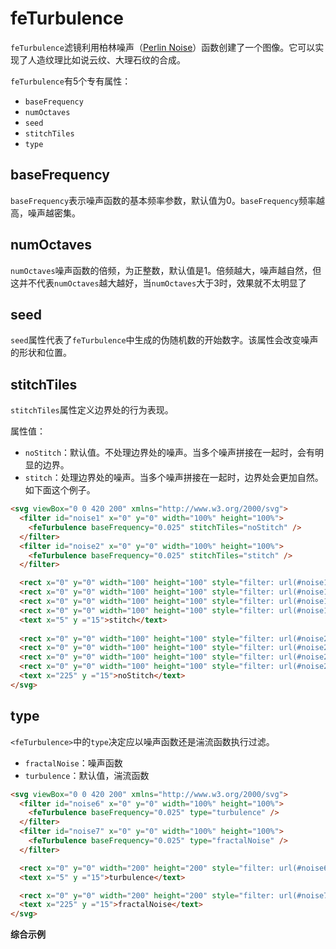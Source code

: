 <script setup>
import FeTurbulence from './FeTurbulence.vue';
import FeTurbulenceStitchTiles from './FeTurbulenceStitchTiles.vue';
import FeTurbulenceType from './FeTurbulenceType.vue';
</script>

# feTurbulence

`feTurbulence`滤镜利用柏林噪声（[Perlin Noise](https://zh.wikipedia.org/wiki/Perlin%E5%99%AA%E5%A3%B0)）函数创建了一个图像。它可以实现了人造纹理比如说云纹、大理石纹的合成。

`feTurbulence`有5个专有属性：
- `baseFrequency`
- `numOctaves`
- `seed`
- `stitchTiles`
- `type`

## baseFrequency
`baseFrequency`表示噪声函数的基本频率参数，默认值为0。`baseFrequency`频率越高，噪声越密集。

<div class="demo">
  <FeTurbulence id="noise3" :showBaseFrequency="true" />
</div>

## numOctaves
`numOctaves`噪声函数的倍频，为正整数，默认值是1。倍频越大，噪声越自然，但这并不代表`numOctaves`越大越好，当`numOctaves`大于3时，效果就不太明显了

<div class="demo">
  <FeTurbulence id="noise4" :showNumOctaves="true" />
</div>

## seed
`seed`属性代表了`feTurbulence`中生成的伪随机数的开始数字。该属性会改变噪声的形状和位置。

<div class="demo">
  <FeTurbulence id="noise5" :showSeed="true" />
</div>

## stitchTiles
`stitchTiles`属性定义边界处的行为表现。

属性值：
- `noStitch`：默认值。不处理边界处的噪声。当多个噪声拼接在一起时，会有明显的边界。
- `stitch`：处理边界处的噪声。当多个噪声拼接在一起时，边界处会更加自然。如下面这个例子。

<div class="demo">
  <FeTurbulenceStitchTiles />
</div>

```html
<svg viewBox="0 0 420 200" xmlns="http://www.w3.org/2000/svg">
  <filter id="noise1" x="0" y="0" width="100%" height="100%">
    <feTurbulence baseFrequency="0.025" stitchTiles="noStitch" />
  </filter>
  <filter id="noise2" x="0" y="0" width="100%" height="100%">
    <feTurbulence baseFrequency="0.025" stitchTiles="stitch" />
  </filter>

  <rect x="0" y="0" width="100" height="100" style="filter: url(#noise1);" />
  <rect x="0" y="0" width="100" height="100" style="filter: url(#noise1); transform: translate(100px, 0);" />
  <rect x="0" y="0" width="100" height="100" style="filter: url(#noise1); transform: translate(0, 100px);" />
  <rect x="0" y="0" width="100" height="100" style="filter: url(#noise1); transform: translate(100px, 100px);" />
  <text x="5" y ="15">stitch</text>
  
  <rect x="0" y="0" width="100" height="100" style="filter: url(#noise2); transform: translate(220px, 0);" />
  <rect x="0" y="0" width="100" height="100" style="filter: url(#noise2); transform: translate(320px, 0);" />
  <rect x="0" y="0" width="100" height="100" style="filter: url(#noise2); transform: translate(220px, 100px);" />
  <rect x="0" y="0" width="100" height="100" style="filter: url(#noise2); transform: translate(320px, 100px);" />
  <text x="225" y ="15">noStitch</text>
</svg>
```

## type
`<feTurbulence>`中的`type`决定应以噪声函数还是湍流函数执行过滤。

- `fractalNoise`：噪声函数
- `turbulence`：默认值，湍流函数

<div class="demo">
  <FeTurbulenceType />
</div>

```html
<svg viewBox="0 0 420 200" xmlns="http://www.w3.org/2000/svg">
  <filter id="noise6" x="0" y="0" width="100%" height="100%">
    <feTurbulence baseFrequency="0.025" type="turbulence" />
  </filter>
  <filter id="noise7" x="0" y="0" width="100%" height="100%">
    <feTurbulence baseFrequency="0.025" type="fractalNoise" />
  </filter>

  <rect x="0" y="0" width="200" height="200" style="filter: url(#noise6);" />
  <text x="5" y ="15">turbulence</text>

  <rect x="0" y="0" width="200" height="200" style="filter: url(#noise7); transform: translate(220px, 0);" />
  <text x="225" y ="15">fractalNoise</text>
</svg>
```

**综合示例**

<div class="demo">
  <FeTurbulence
    id="noise8"
    :showBaseFrequency="true" 
    :showSeed="true" 
    :showType="true" 
    :showNumOctaves="true"
    :showStitchTiles="true"
  />
</div>


